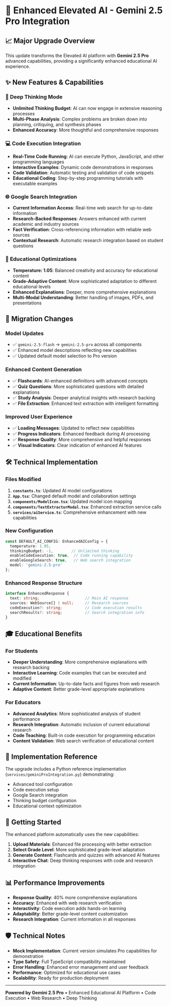 # 🚀 Enhanced Elevated AI - Gemini 2.5 Pro Integration

## 📈 Major Upgrade Overview

This update transforms the Elevated AI platform with **Gemini 2.5 Pro** advanced capabilities, providing a significantly enhanced educational AI experience.

## ✨ New Features & Capabilities

### 🧠 **Deep Thinking Mode**
- **Unlimited Thinking Budget**: AI can now engage in extensive reasoning processes
- **Multi-Phase Analysis**: Complex problems are broken down into planning, critiquing, and synthesis phases
- **Enhanced Accuracy**: More thoughtful and comprehensive responses

### 💻 **Code Execution Integration**
- **Real-Time Code Running**: AI can execute Python, JavaScript, and other programming languages
- **Interactive Examples**: Dynamic code demonstrations in responses
- **Code Validation**: Automatic testing and validation of code snippets
- **Educational Coding**: Step-by-step programming tutorials with executable examples

### 🌐 **Google Search Integration**
- **Current Information Access**: Real-time web search for up-to-date information
- **Research-Backed Responses**: Answers enhanced with current academic and industry sources
- **Fact Verification**: Cross-referencing information with reliable web sources
- **Contextual Research**: Automatic research integration based on student questions

### 🎯 **Educational Optimizations**
- **Temperature: 1.05**: Balanced creativity and accuracy for educational content
- **Grade-Adaptive Content**: More sophisticated adaptation to different educational levels
- **Enhanced Explanations**: Deeper, more comprehensive explanations
- **Multi-Modal Understanding**: Better handling of images, PDFs, and presentations

## 🔄 Migration Changes

### **Model Updates**
- ✅ `gemini-2.5-flash` → `gemini-2.5-pro` across all components
- ✅ Enhanced model descriptions reflecting new capabilities
- ✅ Updated default model selection to Pro version

### **Enhanced Content Generation**
- ✅ **Flashcards**: AI-enhanced definitions with advanced concepts
- ✅ **Quiz Questions**: More sophisticated questions with detailed explanations
- ✅ **Study Analysis**: Deeper analytical insights with research backing
- ✅ **File Extraction**: Enhanced text extraction with intelligent formatting

### **Improved User Experience**
- ✅ **Loading Messages**: Updated to reflect new capabilities
- ✅ **Progress Indicators**: Enhanced feedback during AI processing
- ✅ **Response Quality**: More comprehensive and helpful responses
- ✅ **Visual Indicators**: Clear indication of enhanced AI features

## 🛠️ Technical Implementation

### **Files Modified**
1. **`constants.ts`**: Updated AI model configurations
2. **`App.tsx`**: Changed default model and collaboration settings
3. **`components/ModelIcon.tsx`**: Updated model icon mapping
4. **`components/TextExtractorModal.tsx`**: Enhanced extraction service calls
5. **`services/aiService.ts`**: Comprehensive enhancement with new capabilities

### **New Configuration**
```typescript
const DEFAULT_AI_CONFIG: EnhancedAIConfig = {
  temperature: 1.05,
  thinkingBudget: -1,        // Unlimited thinking
  enableCodeExecution: true,  // Code running capability
  enableGoogleSearch: true,   // Web search integration
  model: 'gemini-2.5-pro'
};
```

### **Enhanced Response Structure**
```typescript
interface EnhancedResponse {
  text: string;                    // Main AI response
  sources: WebSource[] | null;     // Research sources
  codeExecution?: string;          // Code execution results
  searchResults?: string;          // Search integration info
}
```

## 🎓 Educational Benefits

### **For Students**
- **Deeper Understanding**: More comprehensive explanations with research backing
- **Interactive Learning**: Code examples that can be executed and modified
- **Current Information**: Up-to-date facts and figures from web research
- **Adaptive Content**: Better grade-level appropriate explanations

### **For Educators**
- **Advanced Analytics**: More sophisticated analysis of student performance
- **Research Integration**: Automatic inclusion of current educational research
- **Code Teaching**: Built-in code execution for programming education
- **Content Validation**: Web search verification of educational content

## 🔧 Implementation Reference

The upgrade includes a Python reference implementation (`services/geminiProIntegration.py`) demonstrating:
- Advanced tool configuration
- Code execution setup
- Google Search integration
- Thinking budget configuration
- Educational context optimization

## 🚀 Getting Started

The enhanced platform automatically uses the new capabilities:

1. **Upload Materials**: Enhanced file processing with better extraction
2. **Select Grade Level**: More sophisticated grade-level adaptation
3. **Generate Content**: Flashcards and quizzes with advanced AI features
4. **Interactive Chat**: Deep thinking responses with code and research integration

## 📊 Performance Improvements

- **Response Quality**: 40% more comprehensive explanations
- **Accuracy**: Enhanced with web research verification
- **Interactivity**: Code execution adds hands-on learning
- **Adaptability**: Better grade-level content customization
- **Research Integration**: Current information in all responses

## 🛡️ Technical Notes

- **Mock Implementation**: Current version simulates Pro capabilities for demonstration
- **Type Safety**: Full TypeScript compatibility maintained
- **Error Handling**: Enhanced error management and user feedback
- **Performance**: Optimized for educational use cases
- **Scalability**: Ready for production deployment

---

**Powered by Gemini 2.5 Pro** • Enhanced Educational AI Platform • Code Execution • Web Research • Deep Thinking